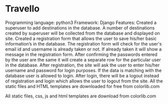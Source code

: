 # Travello
Programming language: python3 
Framework: Django 
Features: Created a superuser to add destinations in the database. A number of destinations created by superuser will be collected from the database and displayed on site. Created a registration form that allows the user to save his/her basic information’s in the database. The registration form will check for the user's email id and username is already taken or not. If already taken it will show a message in the registration form. After confirming the passwords entered by the user are the same it will create a separate row for the particular user in the database. After registration, the site will ask the user to enter his/her username and password for login purposes. If the data is matching with the database user is allowed to login. After login, there will be a logout instead of registration and login which allows the user to logout from the site. All the static files and HTML templates are downloaded for free from colorlib.com

All static files, css, js and html templates are download from colorlib.com
